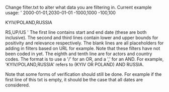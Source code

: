 Change filter.txt to alter what data you are filtering in. Current example usage:
'
2000-01-01,2030-01-01
-1000,1000
-100,100




KYIV/POLAND,RUSSIA

RS,UP/US
'
The first line contains start and end date (these are both inclusive).
The second and third lines contain lower and upper bounds for positivity and relevance respectively.
The blank lines are all placeholders for adding in filters based on URL for example. Note that these filters have not been coded in yet.
The eighth and tenth line are for actors and country codes. The format is to use a '/' for an OR, and a ',' for an AND. For example, 'KYIV/POLAND,RUSSIA' refers to (KYIV OR POLAND) AND RUSSIA.

Note that some forms of verification should still be done. For example if the first line of this txt is empty, it should be the case that all dates are considered.
